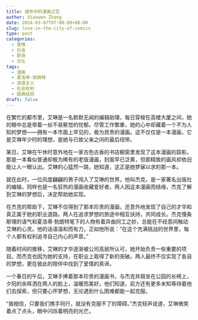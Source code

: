 ```yaml
---
title: 城市中的漫画之恋
author: Xiaowen Zhang
date: 2024-03-07T07:00:00+08:00
slug: love-in-the-city-of-comics
type: post
categories:
  - 爱情
  - 社会
  - 职场
  - 文化
tags:
  - 漫画
  - 夏洛蒂·勃朗特
  - 浪漫主义
  - 社会批判
  - 圆满结局
draft: false
---
```


在繁忙的都市里，艾琳是一名默默无闻的编辑助理，每日穿梭在高楼大厦之间，她的眼中总是带着一丝不易察觉的忧郁。尽管工作繁重，她的心中却藏着一个不为人知的梦想——拥有一本市面上罕见的，极为昂贵的漫画。这不仅仅是一本漫画，它是艾琳年少时的理想，是她与已故父亲之间的最后纽带。

某日，艾琳在午休时意外地在一家古色古香的书店橱窗里发现了这本漫画的踪影。那是一本看似普通却极为稀有的老版漫画，封面早已泛黄，但那精致的画风却依旧能让人一眼认出。艾琳的心猛然一跳，她知道，这正是她梦寐以求的那一本。

就在此时，一位风度翩翩的男子闯入了艾琳的世界。他叫杰克，是一家著名出版社的编辑，同样也是一名狂热的漫画收藏爱好者。两人因这本漫画而结缘，杰克了解到艾琳的梦想后，决定帮助她实现。

在杰克的帮助下，艾琳不仅得到了那本珍贵的漫画，还意外地发现了自己的才华和真正属于她的职业道路。两人在追求梦想的旅途中相互扶持，共同成长。杰克慢条斯理的语气和夏洛蒂·勃朗特笔下的人物有着异曲同工之妙，总能在不经意间触动艾琳的心灵。他的话语温和而有力，正如他所说：“在这个充满挑战的世界里，每个人都有权利追寻自己内心的声音。”

随着时间的推移，艾琳的才华逐渐被公司高层所认可，她开始负责一些重要的项目。而杰克也因为她的支持，在职业上取得了新的突破。两人最终不仅实现了各自的梦想，更在彼此的陪伴中找到了爱情的真谛。

一个春日的午后，艾琳手捧着那本珍贵的漫画书，与杰克并肩坐在公园的长椅上，夕阳的余晖洒在两人的脸上，温暖而美好。他们知道，前方还有更多未知等待着他们去探索，但只要心怀梦想，无论遇到什么困难都能一起克服。

“我相信，只要我们携手同行，就没有克服不了的障碍。”杰克轻声说道，艾琳微笑着点了点头，眼中闪烁着明亮的光芒。